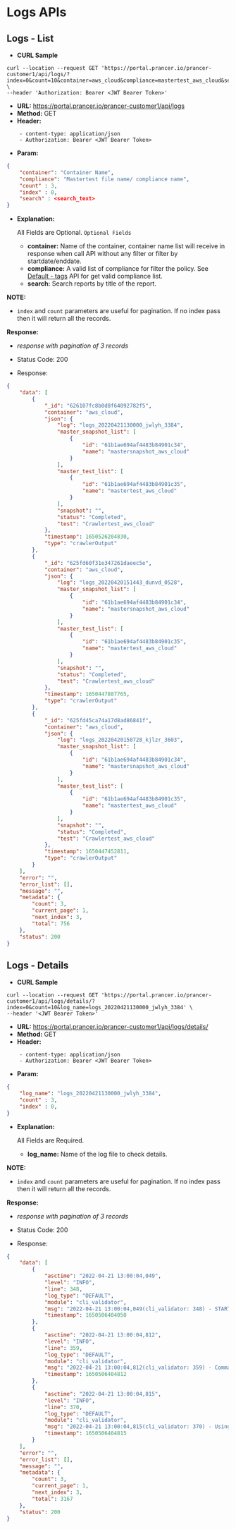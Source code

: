 **Logs APIs**
===

**Logs - List**
---

- **CURL Sample**

``` curl
curl --location --request GET 'https://portal.prancer.io/prancer-customer1/api/logs/?index=0&count=10&container=aws_cloud&compliance=mastertest_aws_cloud&search=test' \
--header 'Authorization: Bearer <JWT Bearer Token>'
```

- **URL:** <https://portal.prancer.io/prancer-customer1/api/logs>
- **Method:** GET
- **Header:**

``` code
    - content-type: application/json
    - Authorization: Bearer <JWT Bearer Token>
```

- **Param:**

``` json
{
    "container": "Container Name",
    "compliance": "Mastertest file name/ compliance name",
    "count" : 3,
    "index" : 0,
    "search" : <search_text>
}
```

- **Explanation:**

    All Fields are Optional.
    `Optional Fields`

  - **container:** Name of the container, container name list will receive in response when call API without any filter or filter by startdate/enddate.
  - **compliance:** A valid list of compliance for filter the policy. See [Default - tags](/prancer-ent-apis/tags) API for get valid compliance list.
  - **search:** Search reports by title of the report.

 **NOTE:**

- `index` and `count` parameters are useful for pagination. If no index pass then it will return all the records.

**Response:**

- _response with pagination of 3 records_

- Status Code: 200
- Response:

``` json
{
    "data": [
        {
            "_id": "626107fc8b0d8f64092782f5",
            "container": "aws_cloud",
            "json": {
                "log": "logs_20220421130000_jwlyh_3384",
                "master_snapshot_list": [
                    {
                        "id": "61b1ae694af4483b84901c34",
                        "name": "mastersnapshot_aws_cloud"
                    }
                ],
                "master_test_list": [
                    {
                        "id": "61b1ae694af4483b84901c35",
                        "name": "mastertest_aws_cloud"
                    }
                ],
                "snapshot": "",
                "status": "Completed",
                "test": "Crawlertest_aws_cloud"
            },
            "timestamp": 1650526204830,
            "type": "crawlerOutput"
        },
        {
            "_id": "625fd60f31e347261daeec5e",
            "container": "aws_cloud",
            "json": {
                "log": "logs_20220420151443_dunvd_0528",
                "master_snapshot_list": [
                    {
                        "id": "61b1ae694af4483b84901c34",
                        "name": "mastersnapshot_aws_cloud"
                    }
                ],
                "master_test_list": [
                    {
                        "id": "61b1ae694af4483b84901c35",
                        "name": "mastertest_aws_cloud"
                    }
                ],
                "snapshot": "",
                "status": "Completed",
                "test": "Crawlertest_aws_cloud"
            },
            "timestamp": 1650447887765,
            "type": "crawlerOutput"
        },
        {
            "_id": "625fd45ca74a17d8ad86841f",
            "container": "aws_cloud",
            "json": {
                "log": "logs_20220420150728_kjlzr_3603",
                "master_snapshot_list": [
                    {
                        "id": "61b1ae694af4483b84901c34",
                        "name": "mastersnapshot_aws_cloud"
                    }
                ],
                "master_test_list": [
                    {
                        "id": "61b1ae694af4483b84901c35",
                        "name": "mastertest_aws_cloud"
                    }
                ],
                "snapshot": "",
                "status": "Completed",
                "test": "Crawlertest_aws_cloud"
            },
            "timestamp": 1650447452811,
            "type": "crawlerOutput"
        }
    ],
    "error": "",
    "error_list": [],
    "message": "",
    "metadata": {
        "count": 3,
        "current_page": 1,
        "next_index": 3,
        "total": 756
    },
    "status": 200
}
```


**Logs - Details**
---

- **CURL Sample**

``` curl
curl --location --request GET 'https://portal.prancer.io/prancer-customer1/api/logs/details/?index=0&count=10&log_name=logs_20220421130000_jwlyh_3384' \
--header '<JWT Bearer Token>'
```

- **URL:** <https://portal.prancer.io/prancer-customer1/api/logs/details/>
- **Method:** GET
- **Header:**

``` code
    - content-type: application/json
    - Authorization: Bearer <JWT Bearer Token>
```

- **Param:**

``` json
{
    "log_name": "logs_20220421130000_jwlyh_3384",
    "count" : 3,
    "index" : 0,
}
```

- **Explanation:**

    All Fields are Required.
  - **log_name:** Name of the log file to check details.

 **NOTE:**

- `index` and `count` parameters are useful for pagination. If no index pass then it will return all the records.

**Response:**

- _response with pagination of 3 records_

- Status Code: 200
- Response:

``` json
{
    "data": [
        {
            "asctime": "2022-04-21 13:00:04,049",
            "level": "INFO",
            "line": 348,
            "log_type": "DEFAULT",
            "module": "cli_validator",
            "msg": "2022-04-21 13:00:04,049(cli_validator: 348) - START: Argument parsing and Run Initialization. Version 2.1.20",
            "timestamp": 1650506404050
        },
        {
            "asctime": "2022-04-21 13:00:04,812",
            "level": "INFO",
            "line": 359,
            "log_type": "DEFAULT",
            "module": "cli_validator",
            "msg": "2022-04-21 13:00:04,812(cli_validator: 359) - Command: 'python /home/swan-24/Documents/projects/prancer/git-repo/prancer-enterprise/adv/venv/bin/prancer --db FULL aws_cloud'",
            "timestamp": 1650506404812
        },
        {
            "asctime": "2022-04-21 13:00:04,815",
            "level": "INFO",
            "line": 370,
            "log_type": "DEFAULT",
            "module": "cli_validator",
            "msg": "2022-04-21 13:00:04,815(cli_validator: 370) - Using Framework dir: /home/swan-24/Documents/projects/prancer/git-repo/prancer-enterprise",
            "timestamp": 1650506404815
        }
    ],
    "error": "",
    "error_list": [],
    "message": "",
    "metadata": {
        "count": 3,
        "current_page": 1,
        "next_index": 3,
        "total": 3167
    },
    "status": 200
}
```
